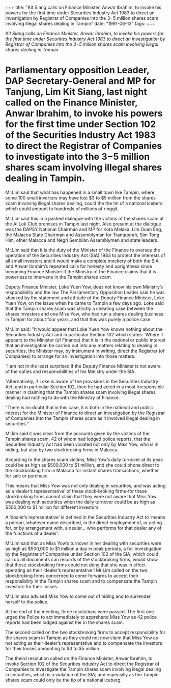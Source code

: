 +++ 
title: "Kit Siang calls on Finance Minister, Anwar Ibrahim, to invoke his powers for the first time under Securities Industry Act 1983 to direct an investigation by Registrar of Companies into the $3-$5 million shares scam involving illegal shares dealing in Tampin"
date: "1991-06-13"
tags:
+++

_Kit Siang calls on Finance Minister, Anwar Ibrahim, to invoke his powers for the first time under Securities Industry Act 1983 to direct an investigation by Registrar of Companies into the $3-$5 million shares scam involving illegal shares dealing in Tampin_

# Parliamentary opposition Leader, DAP Secretary-General and MP for Tanjung, Lim Kit Siang, last night called on the Finance Minister, Anwar Ibrahim, to invoke his powers for the first time under Section 102 of the  Securities Industry Act 1983 to direct the Registrar of Companies to investigate into the $3-$5 million shares scam involving illegal shares dealing in Tampin.

Mr.Lim said that what has happened in a small town like Tampin, where some 100 small invertors may have lost $3 to $5 million from the shares scam involving illegal shares dealing, could the the tin of a national icebero which could amount to hundreds of millions of ringgit.</u>

Mr.Lim said this in a packed dialogue with the victims of the shares scam at the Ai Lok Club premises in Tampin last night. Also present at the dialogue was the DAPSY National Chairman and MP for Kota Melaka. Lim Guan Eng, the Malacca State Chairman and Assemblyman for Tranquerah, Sim Tong Him, other Malacca and Negri Sembilan Assemblymen and state leaders.

Mr.Lim said that it is the duty of the Minister of the Finance to oversee the operation of the Securities Industry Act (SIA) 1983 to protect the interests of all small investors and it would make a complete mockery of both the SIA and Anwar Ibrahim’s repeated calls for honesty and uprightness since becoming Finance Minister if the Ministry of the Finance claims that it is powerless to intervene in the Tampin shares scam.

Deputy Finance Minister, Loke Yuen Yow, does not know his own Ministry’s responsibility and the law
The Parliamentary Opposition Leader said he was shocked by the statement and attitude of the Deputy Finance Minister, Loke Yuen Yow, on the issue when he came to Tampin a few days ago. Loke said that the Tampin shares scam was strictly a cheating case between the shares investors and one Miss Yow, who had run a shares dealing business in Tampin for about four years, and that this was purely a police case.

Mr.Lim said: ”It would appear that Loke Yuen Yow knows nothing about the Securities Industry Act and in particular Section 102 which states: ’Where it appears to the Minister (of Finance) that it is in the national or public interest that an investigation be carried out into any matters relating to dealing in securities, the Minister may, by instrument in writing, direct the Registrar (of Companies) to arrange for an investigation into those matters.

“I am not in the least surprised if the Deputy Finance Minister is not aware of the duties and responsibilities of his Ministry under the SIA.

“Alternatively, if Loke is aware of the provisions in the Securities Industry Act, and in particular Section 102, then he had acted in a most irresponsible manner in claiming that the Tampin shares scam involving illegal shares dealing had nothing to do with the Ministry of Finance.

“There is no doubt that in this case, it is both in the national and public interest for the Minister of Finance to direct an investigation by the Registrar of Companies into the Tampin shares scam as it involved illegal dealing in securities.”

Mr.lim said it was clear from the accounts given by the victims of the Tampin shares scam, 42 of whom had lodged police reports, that the Securities Industry Act had been violated not only by Miss Yow, who is in hiding, but also by two stockbroking firms in Malacca.

According to the shares scam victims, Miss Yow’s daily turnover at its peak could be as high as $500,000 to $1 million, and she could phone direct to the stockbroking firm in Malacca for instant shares transactions, whether for sale or purchase.

This means that Miss Yow was not only dealing in securities, and was acting as a ‘dealer’s representative’ of these stock-broking firms-for these stockbroking firms cannot claim that they were not aware that Miss Yow was dealing with securities when the daily turnover could be as high as $500,000 to $1 million for different investors.

A ‘dealer’s representative’ is defined in the Securities Industry Act to ‘means a person, whatever name described, in the direct employment of, or acting for, or by arrangement with, a dealer… who performs for that dealer any of the functions of a dealer’.

Mr.Lim said that as Miss Yow’s turnover in her dealing with securities were as high as $500,000 to $1 million a day in peak periods, a full investigation by the Registrar of Companies under Section 102 of the SIA, which could call up all documents can records of the stockbroking firms, would show that these stockbroking firms could not deny that she was in effect operating as their ‘dealer’s representative’!
Mr.Lim called on the two stockbroking firms concerned to come forwards to accept their responsibility in the Tampin shares scam and to compensate the Tampin investors for their losses.

Mr.Lim also advised Miss Yow to come out of hiding and to surrender herself to the police.

At the end of the meeting, three resolutions were passed. The first one urged the Police to act immediately to apprehend Miss Yow as 42 police reports had been lodged against her in the shares scam.

The second called on the two stockbroking firms to accept responsibility for the shares scam in Tampin as they could not now claim that Miss Yow as not acting as their dealer’s representative and to compensate the investors for their losses amounting to $3 to $5 million.

The theird resolution called on the Finance Minister, Anwar Ibrahim, to invoke Section 102 of the Securities Industry Act to direct the Registrar of Companies to investigate the Tampin shares scam involving illegal dealing in securities, which is a violation of the SIA; and especially as the Tampin shares scam could only be the tip of a national iceberg. 
